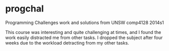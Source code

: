 progchal
========

Programming Challenges work and solutions from UNSW comp4128 2014s1

This course was interesting and quite challenging at times, and I found the work easily distracted me from other tasks. I dropped the subject after four weeks due to the workload detracting from my other tasks.
